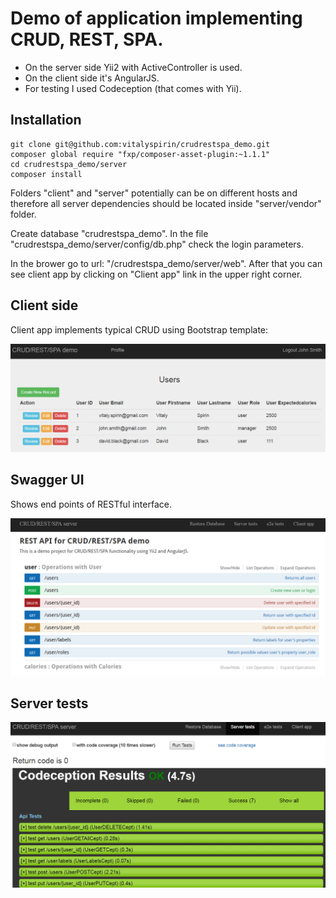 # Demo of application implementing CRUD, REST, SPA.

- On the server side Yii2 with ActiveController is used. 
- On the client side it's AngularJS.
- For testing I used Codeception (that comes with Yii).


## Installation
```
git clone git@github.com:vitalyspirin/crudrestspa_demo.git
composer global require "fxp/composer-asset-plugin:~1.1.1"
cd crudrestspa_demo/server
composer install
```
Folders "client" and "server" potentially can be on different hosts and therefore all server dependencies should be located inside "server/vendor" folder.

Create database "crudrestspa_demo". In the file "crudrestspa_demo/server/config/db.php" check the login parameters.

In the brower go to url: "/crudrestspa_demo/server/web". After that you can see client app by clicking on "Client app" link in the upper right corner.

## Client side

Client app implements typical CRUD using Bootstrap template:

![client_index.png](/docs/client_index.png "client index")


## Swagger UI

Shows end points of RESTful interface.

![swagger.png](/docs/swagger.png "swagger")


## Server tests

![server_tests.png](/docs/server_tests.png "server tests")
